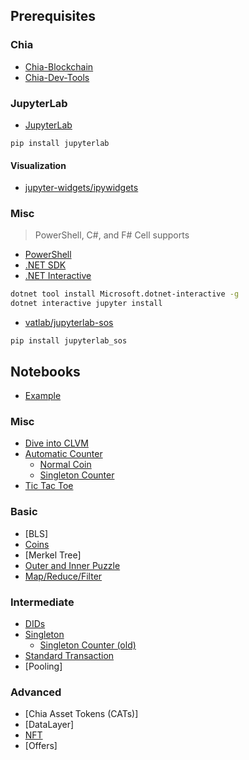 ## Prerequisites

### Chia
- [Chia-Blockchain](https://github.com/Chia-Network/chia-blockchain)
- [Chia-Dev-Tools](https://github.com/Chia-Network/chia-dev-tools)

### JupyterLab
- [JupyterLab](https://jupyterlab.readthedocs.io/en/stable/getting_started/overview.html)
```
pip install jupyterlab
```
#### Visualization
- [jupyter-widgets/ipywidgets](https://github.com/jupyter-widgets/ipywidgets)

### Misc
> PowerShell, C#, and F# Cell supports
- [PowerShell](https://github.com/PowerShell/PowerShell)
- [.NET SDK](https://docs.microsoft.com/en-us/dotnet/core/install/linux-ubuntu)
- [.NET Interactive](https://github.com/dotnet/interactive)
```sh
dotnet tool install Microsoft.dotnet-interactive -g
dotnet interactive jupyter install
```
- [vatlab/jupyterlab-sos](https://github.com/vatlab/jupyterlab-sos)
```
pip install jupyterlab_sos
```
## Notebooks
- [Example](./notebooks/example.ipynb)

### Misc 
- [Dive into CLVM](notebooks/misc/dive-into-CLVM.ipynb)
- [Automatic Counter](notebooks/misc/counter/README.md)
    - [Normal Coin](notebooks/misc/counter/create-coin.ipynb)
    - [Singleton Counter](notebooks/misc/counter/singleton-counter.ipynb)
- [Tic Tac Toe](notebooks/misc/tic-tac-toe/README.md)

### Basic
- [BLS]
- [Coins](notebooks/basic/coins/notebook.ipynb)
- [Merkel Tree]
- [Outer and Inner Puzzle](/notebooks/basic/outer-and-inner-puzzles/notebook.ipynb)
- [Map/Reduce/Filter](notebooks/basic/map-reduce-filter/notebook.ipynb)
### Intermediate
- [DIDs](notebooks/intermediate/dids/README.md)
- [Singleton](notebooks/intermediate/singleton/notebook.ipynb)
    - [Singleton Counter (old)](notebooks/intermediate/singleton/singleton_counter.ipynb)
- [Standard Transaction](notebooks/intermediate/standard-transaction/notebook.ipynb)
- [Pooling]

### Advanced
- [Chia Asset Tokens (CATs)]
- [DataLayer]
- [NFT](notebooks/advanced/nft/README.md)
- [Offers]
